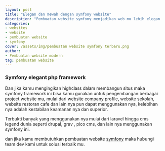 ```yaml
---
layout: post
title: "Elegan dan mewah dengan symfony website"
description: "Pembuatan website symfony menjadikan web mu lebih elegan dan mewah"
categories: 
- websites
- website
- pembuatan website
- symfony
cover: /assets/img/pembuatan website symfony terbaru.png
author:
- Pembuatan website modern
tag: pembuatan website
---
```


### Symfony elegant php framework

Dan jika kamu mengingikan highclass dalam membangun situs maka symfony framework ini bisa kamu gunakan untuk pengembangan berbagai project website mu, mulai dari website company profile, website sekolah, website restoran cafe dan lain nya pun dapat menggunakan nya, kelebihan nya adalah kestabilan keamanan nya dan superior.

Terbukti banyak yang menggunakan nya mulai dari laravel hingga cms legend dunia seperti drupal, grav , pico cms, dan lain nya menggunakan symfony ini.


dan jika kamu membutuhkan pembuatan website [symfony](https://symfony.com) maka hubungi team dev kami untuk solusi terbaik mu.